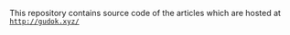This repository contains source code of the articles which are hosted at [`http://gudok.xyz/`](http://gudok.xyz/)
